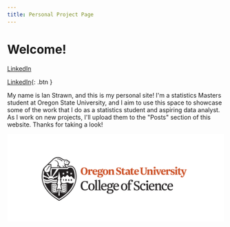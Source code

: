 ```yaml
---
title: Personal Project Page
---
```


# Welcome!

<a href="https://www.linkedin.com/in/ian-strawn-548234255" class="btn">LinkedIn</a>

[LinkedIn](https://www.linkedin.com/in/ian-strawn-548234255){: .btn }

My name is Ian Strawn, and this is my personal site! I'm a statistics Masters student at Oregon State University, and I aim to use this space to showcase some of the work that I do as a statistics student and aspiring data analyst. As I work on new projects, I'll upload them to the "Posts" section of this website. Thanks for taking a look!

![Oregon State College of Science Logo](cos_logo.png)
